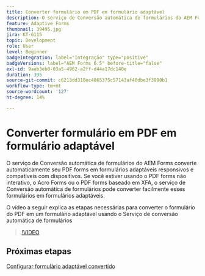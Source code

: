 ```yaml
---
title: Converter formulário em PDF em formulário adaptável
description: O serviço de Conversão automática de formulários do AEM Forms converte automaticamente seu PDF forms em formulários adaptáveis responsivos e compatíveis com dispositivos. Se você estiver usando o PDF forms não interativo, o Acro Forms ou o PDF forms baseado em XFA, o serviço de Conversão automática de formulários pode converter facilmente esses formulários em formulários adaptáveis.
feature: Adaptive Forms
thumbnail: 39495.jpg
jira: KT-6115
topic: Development
role: User
level: Beginner
badgeIntegration: label="Integração" type="positive"
badgeVersions: label="AEM Forms 6.5" before-title="false"
exl-id: 9aab3eb0-03a5-4962-a2ff-d44a17dc140e
duration: 395
source-git-commit: c6213dd318ec4865375c57143af40dbe3f3990b1
workflow-type: tm+mt
source-wordcount: '127'
ht-degree: 14%

---
```


# Converter formulário em PDF em formulário adaptável

O serviço de Conversão automática de formulários do AEM Forms converte automaticamente seu PDF forms em formulários adaptáveis responsivos e compatíveis com dispositivos. Se você estiver usando o PDF forms não interativo, o Acro Forms ou o PDF forms baseado em XFA, o serviço de Conversão automática de formulários pode converter facilmente esses formulários em formulários adaptáveis.

O vídeo a seguir explica as etapas necessárias para converter o formulário do PDF em um formulário adaptável usando o Serviço de conversão automática de formulários

>[!VIDEO](https://video.tv.adobe.com/v/327717?quality=12&learn=on&captions=por_br)

## Próximas etapas

[Configurar formulário adaptável convertido](./configure-converted-adaptive-form.md)